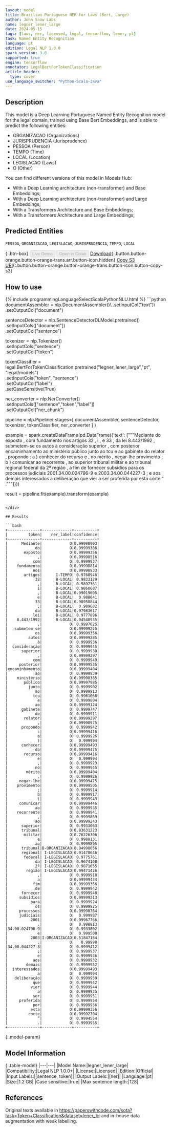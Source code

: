 ```yaml
---
layout: model
title: Brazilian Portuguese NER for Laws (Bert, Large)
author: John Snow Labs
name: legner_lener_large
date: 2024-05-15
tags: [laws, ner, licensed, legal, tensorflow, lener, pt]
task: Named Entity Recognition
language: pt
edition: Legal NLP 1.0.0
spark_version: 3.0
supported: true
engine: tensorflow
annotator: LegalBertForTokenClassification
article_header:
  type: cover
use_language_switcher: "Python-Scala-Java"
---
```


## Description

This model is a Deep Learning Portuguese Named Entity Recognition model for the legal domain, trained using Base Bert Embeddings, and is able to predict the following entities:

- ORGANIZACAO (Organizations)
- JURISPRUDENCIA (Jurisprudence)
- PESSOA (Person)
- TEMPO (Time)
- LOCAL (Location)
- LEGISLACAO (Laws)
- O (Other)

You can find different versions of this model in Models Hub:
- With a Deep Learning architecture (non-transformer) and Base Embeddings;
- With a Deep Learning architecture (non-transformer) and Large Embeddings;
- With a Transformers Architecture and Base Embeddings;
- With a Transformers Architecture and Large Embeddings;

## Predicted Entities

`PESSOA`, `ORGANIZACAO`, `LEGISLACAO`, `JURISPRUDENCIA`, `TEMPO`, `LOCAL`

{:.btn-box}
<button class="button button-orange" disabled>Live Demo</button>
<button class="button button-orange" disabled>Open in Colab</button>
[Download](https://s3.amazonaws.com/auxdata.johnsnowlabs.com/legal/models/legner_lener_large_pt_1.0.0_3.0_1715772900343.zip){:.button.button-orange.button-orange-trans.arr.button-icon.hidden}
[Copy S3 URI](s3://auxdata.johnsnowlabs.com/legal/models/legner_lener_large_pt_1.0.0_3.0_1715772900343.zip){:.button.button-orange.button-orange-trans.button-icon.button-copy-s3}

## How to use



<div class="tabs-box" markdown="1">
{% include programmingLanguageSelectScalaPythonNLU.html %}
```python
documentAssembler = nlp.DocumentAssembler()\
  .setInputCol("text")\
  .setOutputCol("document")

sentenceDetector = nlp.SentenceDetectorDLModel.pretrained()\
  .setInputCols(["document"])\
  .setOutputCol("sentence")

tokenizer = nlp.Tokenizer()\
  .setInputCols("sentence")\
  .setOutputCol("token")

tokenClassifier = legal.BertForTokenClassification.pretrained("legner_lener_large","pt", "legal/models")\
  .setInputCols("token", "sentence")\
  .setOutputCol("label")\
  .setCaseSensitive(True)

ner_converter = nlp.NerConverter()\
  .setInputCols(["sentence","token","label"])\
  .setOutputCol("ner_chunk")


pipeline =  nlp.Pipeline(
    stages=[
  documentAssembler,
  sentenceDetector,
  tokenizer,
  tokenClassifier,
  ner_converter
    ]
)

example = spark.createDataFrame(pd.DataFrame({'text': ["""Mediante do exposto , com fundamento nos artigos 32 , i , e 33 , da lei 8.443/1992 , submetem-se os autos à consideração superior , com posterior encaminhamento ao ministério público junto ao tcu e ao gabinete do relator , propondo : a ) conhecer do recurso e , no mérito , negar-lhe provimento ; b ) comunicar ao recorrente , ao superior tribunal militar e ao tribunal regional federal da 2ª região , a fim de fornecer subsídios para os processos judiciais 2001.34.00.024796-9 e 2003.34.00.044227-3 ; e aos demais interessados a deliberação que vier a ser proferida por esta corte ” ."""]}))

result = pipeline.fit(example).transform(example)
```

</div>

## Results

```bash
+--------------+-------------+----------+
|         token|    ner_label|confidence|
+--------------+-------------+----------+
|      Mediante|            O|0.99998903|
|            do|            O|0.99999386|
|       exposto|            O|0.99999356|
|             ,|            O|0.99998516|
|           com|            O| 0.9999937|
|    fundamento|            O|0.99998814|
|           nos|            O|0.99998933|
|       artigos|      I-TEMPO| 0.9768946|
|            32|      B-LOCAL| 0.9833129|
|             ,|      B-LOCAL| 0.9897361|
|             i|      B-LOCAL| 0.9860687|
|             ,|      B-LOCAL|0.99019605|
|             e|      B-LOCAL|  0.988641|
|            33|      B-LOCAL|0.98958844|
|             ,|      B-LOCAL|  0.989682|
|            da|      B-LOCAL|0.97983617|
|           lei|      B-LOCAL| 0.9777896|
|    8.443/1992|      B-LOCAL|0.94548935|
|             ,|            O| 0.9997625|
|   submetem-se|            O|0.99999225|
|            os|            O|0.99999356|
|         autos|            O|0.99999285|
|             à|            O| 0.9999936|
|  consideração|            O| 0.9999945|
|      superior|            O| 0.9999938|
|             ,|            O|0.99999297|
|           com|            O| 0.9999949|
|     posterior|            O|0.99999535|
|encaminhamento|            O|0.99999404|
|            ao|            O| 0.9999939|
|    ministério|            O|0.99998385|
|       público|            O|0.99997985|
|         junto|            O| 0.9999902|
|            ao|            O| 0.9999913|
|           tcu|            O| 0.9961068|
|             e|            O| 0.9999804|
|            ao|            O|0.99999124|
|      gabinete|            O| 0.9999747|
|            do|            O| 0.9999911|
|       relator|            O|0.99999297|
|             ,|            O|0.99998975|
|      propondo|            O| 0.9999942|
|             :|            O|0.99999416|
|             a|            O| 0.9999926|
|             )|            O|  0.999994|
|      conhecer|            O|0.99999493|
|            do|            O|0.99999475|
|       recurso|            O|0.99999416|
|             e|            O|  0.999994|
|             ,|            O| 0.9999923|
|            no|            O| 0.9999945|
|        mérito|            O|0.99999404|
|             ,|            O| 0.9999926|
|     negar-lhe|            O|0.99999475|
|    provimento|            O|0.99999505|
|             ;|            O| 0.9999914|
|             b|            O| 0.9999917|
|             )|            O| 0.9999943|
|     comunicar|            O|0.99999446|
|            ao|            O| 0.9999935|
|    recorrente|            O| 0.9999941|
|             ,|            O| 0.9999869|
|            ao|            O|0.99999243|
|      superior|            O| 0.9933063|
|      tribunal|            O|0.83631223|
|       militar|            O|0.76226306|
|             e|            O| 0.9988131|
|            ao|            O| 0.9999895|
|      tribunal|B-ORGANIZACAO|0.94998056|
|      regional| I-LEGISLACAO|0.91478646|
|       federal| I-LEGISLACAO| 0.9775761|
|            da| I-LEGISLACAO| 0.9674108|
|            2ª| I-LEGISLACAO| 0.9871655|
|        região| I-LEGISLACAO|0.99471426|
|             ,|            O| 0.9999918|
|             a|            O|0.99999434|
|           fim|            O|0.99999356|
|            de|            O| 0.9999942|
|      fornecer|            O| 0.9999948|
|     subsídios|            O|0.99999213|
|          para|            O| 0.9999924|
|            os|            O| 0.9999925|
|     processos|            O|0.99998784|
|     judiciais|            O|  0.999987|
|          2001|            O|0.99967766|
|             .|            O|  0.998813|
|34.00.024796-9|            O| 0.9933802|
|             e|            O|  0.999508|
|          2003|I-ORGANIZACAO|0.51847184|
|             .|            O|   0.99998|
|34.00.044227-3|            O| 0.9999412|
|             ;|            O| 0.9999937|
|             e|            O| 0.9999936|
|           aos|            O| 0.9999932|
|        demais|            O| 0.9999952|
|  interessados|            O|0.99999493|
|             a|            O|  0.999994|
|   deliberação|            O| 0.9999939|
|           que|            O| 0.9999942|
|          vier|            O| 0.9999944|
|             a|            O| 0.9999935|
|           ser|            O| 0.9999951|
|     proferida|            O| 0.9999954|
|           por|            O| 0.9999936|
|          esta|            O|0.99999356|
|         corte|            O|0.99992704|
|             ”|            O| 0.9994554|
|             .|            O| 0.9993955|
+--------------+-------------+----------+
```

{:.model-param}
## Model Information

{:.table-model}
|---|---|
|Model Name:|legner_lener_large|
|Compatibility:|Legal NLP 1.0.0+|
|License:|Licensed|
|Edition:|Official|
|Input Labels:|[sentence, token]|
|Output Labels:|[ner]|
|Language:|pt|
|Size:|1.2 GB|
|Case sensitive:|true|
|Max sentence length:|128|

## References

Original texts available in https://paperswithcode.com/sota?task=Token+Classification&dataset=lener_br and in-house data augmentation with weak labelling.
